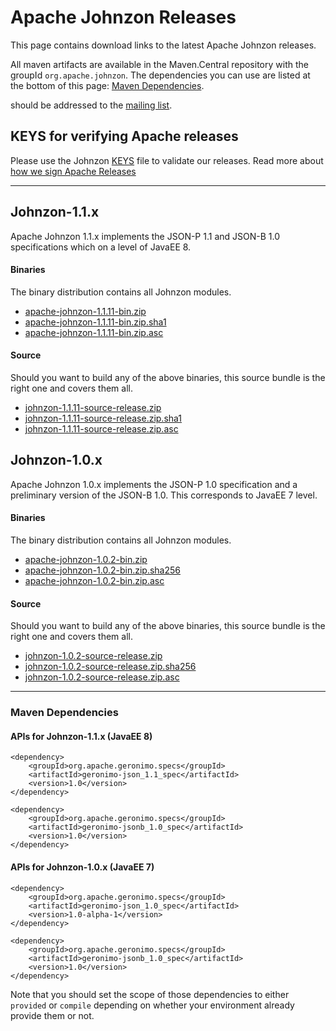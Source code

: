 <!---
Licensed to the Apache Software Foundation (ASF) under one
or more contributor license agreements.  See the NOTICE file
distributed with this work for additional information
regarding copyright ownership.  The ASF licenses this file
to you under the Apache License, Version 2.0 (the
"License"); you may not use this file except in compliance
with the License.  You may obtain a copy of the License at

  http://www.apache.org/licenses/LICENSE-2.0

Unless required by applicable law or agreed to in writing,
software distributed under the License is distributed on an
"AS IS" BASIS, WITHOUT WARRANTIES OR CONDITIONS OF ANY
KIND, either express or implied.  See the License for the
specific language governing permissions and limitations
under the License.
-->
# Apache Johnzon Releases

This page contains download links to the latest Apache Johnzon releases.

All maven artifacts are available in the Maven.Central repository with the groupId ``org.apache.johnzon``. 
The dependencies you can use are listed at the bottom of this page: [Maven Dependencies](#Maven_Dependencies).


should be addressed to the [mailing list](http://johnzon.apache.org/mail-lists.html).

## KEYS for verifying Apache releases

Please use the Johnzon [KEYS](https://www.apache.org/dist/johnzon/KEYS) file to validate our releases.
Read more about [how we sign Apache Releases](http://www.apache.org/info/verification.html)


----------

## Johnzon-1.1.x

Apache Johnzon 1.1.x implements the JSON-P 1.1 and JSON-B 1.0 specifications which on a level of JavaEE 8.

#### Binaries
The binary distribution contains all Johnzon modules.

* [apache-johnzon-1.1.11-bin.zip](https://www.apache.org/dyn/closer.lua/johnzon/johnzon-1.1.11/apache-johnzon-1.1.11-bin.zip)
* [apache-johnzon-1.1.11-bin.zip.sha1](https://www.apache.org/dist/johnzon/johnzon-1.1.11/apache-johnzon-1.1.11-bin.zip.sha1)
* [apache-johnzon-1.1.11-bin.zip.asc](https://www.apache.org/dist/johnzon/johnzon-1.1.11/apache-johnzon-1.1.11-bin.zip.asc)

#### Source
Should you want to build any of the above binaries, this source bundle is the right one and covers them all.

* [johnzon-1.1.11-source-release.zip](https://www.apache.org/dyn/closer.lua/johnzon/johnzon-1.1.11/johnzon-1.1.11-source-release.zip)
* [johnzon-1.1.11-source-release.zip.sha1](https://www.apache.org/dist/johnzon/johnzon-1.1.11/johnzon-1.1.11-source-release.zip.sha1)
* [johnzon-1.1.11-source-release.zip.asc](https://www.apache.org/dist/johnzon/johnzon-1.1.11/johnzon-1.1.11-source-release.zip.asc)


## Johnzon-1.0.x

Apache Johnzon 1.0.x implements the JSON-P 1.0 specification and a preliminary version of the JSON-B 1.0.
This corresponds to JavaEE 7 level.

#### Binaries
The binary distribution contains all Johnzon modules.

* [apache-johnzon-1.0.2-bin.zip](https://www.apache.org/dyn/closer.lua/johnzon/johnzon-1.0.2/apache-johnzon-1.0.2-bin.zip)
* [apache-johnzon-1.0.2-bin.zip.sha256](https://www.apache.org/dist/johnzon/johnzon-1.0.2/apache-johnzon-1.0.2-bin.zip.sha256)
* [apache-johnzon-1.0.2-bin.zip.asc](https://www.apache.org/dist/johnzon/johnzon-1.0.2/apache-johnzon-1.0.2-bin.zip.asc)

#### Source
Should you want to build any of the above binaries, this source bundle is the right one and covers them all.

* [johnzon-1.0.2-source-release.zip](https://www.apache.org/dyn/closer.lua/johnzon/johnzon-1.0.2/johnzon-1.0.2-source-release.zip)
* [johnzon-1.0.2-source-release.zip.sha256](https://www.apache.org/dist/johnzon/johnzon-1.0.2/johnzon-1.0.2-source-release.zip.sha256)
* [johnzon-1.0.2-source-release.zip.asc](https://www.apache.org/dist/johnzon/johnzon-1.0.2/johnzon-1.0.2-source-release.zip.asc)

-------

### Maven Dependencies

#### APIs for Johnzon-1.1.x (JavaEE 8)

    <dependency>
        <groupId>org.apache.geronimo.specs</groupId>
        <artifactId>geronimo-json_1.1_spec</artifactId>
        <version>1.0</version>
    </dependency>

    <dependency>
        <groupId>org.apache.geronimo.specs</groupId>
        <artifactId>geronimo-jsonb_1.0_spec</artifactId>
        <version>1.0</version>
    </dependency>

#### APIs for Johnzon-1.0.x (JavaEE 7)

    <dependency>
        <groupId>org.apache.geronimo.specs</groupId>
        <artifactId>geronimo-json_1.0_spec</artifactId>
        <version>1.0-alpha-1</version>
    </dependency>

    <dependency>
        <groupId>org.apache.geronimo.specs</groupId>
        <artifactId>geronimo-jsonb_1.0_spec</artifactId>
        <version>1.0</version>
    </dependency>

Note that you should set the scope of those dependencies to either `provided` or `compile` depending on whether your environment already provide them or not.
